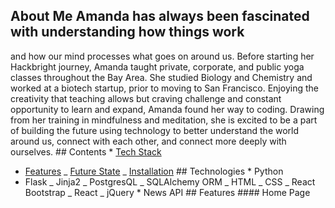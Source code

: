 ## About Me Amanda has always been fascinated with understanding how things work

and how our mind processes what goes on around us. Before starting her
Hackbright journey, Amanda taught private, corporate, and public yoga classes
throughout the Bay Area. She studied Biology and Chemistry and worked at a
biotech startup, prior to moving to San Francisco. Enjoying the creativity that
teaching allows but craving challenge and constant opportunity to learn and
expand, Amanda found her way to coding. Drawing from her training in mindfulness
and meditation, she is excited to be a part of building the future using
technology to better understand the world around us, connect with each other,
and connect more deeply with ourselves. ## Contents \* [Tech Stack](#tech-stack)

- [Features](#features) _ [Future State](#future) _
  [Installation](#installation) ## <a name="tech-stack"></a>Technologies \* Python
- Flask _ Jinja2 _ PostgresQL _ SQLAlchemy ORM _ HTML _ CSS _ React Bootstrap _
  React _ jQuery \* News API ## <a name="features"></a>Features #### Home Page
